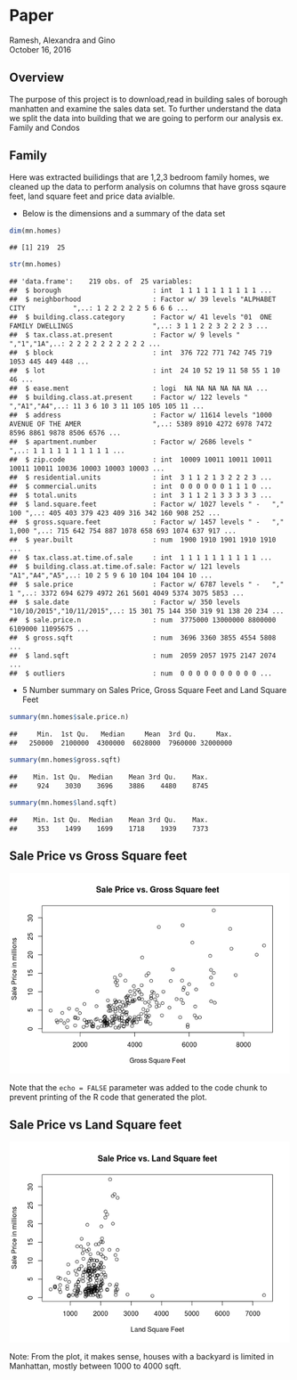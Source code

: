 # Paper
Ramesh, Alexandra and Gino  
October 16, 2016  





## Overview

The purpose of this project is to download,read in building sales of borough manhatten and examine the sales data set. To further understand the data we split the data into building that we are going to perform our analysis ex. Family and Condos   

## Family   

Here was extracted builidings that are 1,2,3 bedroom family homes, we cleaned up the data to perform analysis on columns that have gross sqaure feet, land square feet and price data avialble.

* Below is the dimensions and a summary of the data set


```r
dim(mn.homes)
```

```
## [1] 219  25
```

```r
str(mn.homes)
```

```
## 'data.frame':	219 obs. of  25 variables:
##  $ borough                       : int  1 1 1 1 1 1 1 1 1 1 ...
##  $ neighborhood                  : Factor w/ 39 levels "ALPHABET CITY            ",..: 1 2 2 2 2 2 5 6 6 6 ...
##  $ building.class.category       : Factor w/ 41 levels "01  ONE FAMILY DWELLINGS                    ",..: 3 1 1 2 2 3 2 2 2 3 ...
##  $ tax.class.at.present          : Factor w/ 9 levels "  ","1","1A",..: 2 2 2 2 2 2 2 2 2 2 ...
##  $ block                         : int  376 722 771 742 745 719 1053 445 449 448 ...
##  $ lot                           : int  24 10 52 19 11 58 55 1 10 46 ...
##  $ ease.ment                     : logi  NA NA NA NA NA NA ...
##  $ building.class.at.present     : Factor w/ 122 levels "  ","A1","A4",..: 11 3 6 10 3 11 105 105 105 11 ...
##  $ address                       : Factor w/ 11614 levels "1000 AVENUE OF THE AMER                  ",..: 5389 8910 4272 6978 7472 8596 8861 9878 8506 6576 ...
##  $ apartment.number              : Factor w/ 2686 levels "            ",..: 1 1 1 1 1 1 1 1 1 1 ...
##  $ zip.code                      : int  10009 10011 10011 10011 10011 10011 10036 10003 10003 10003 ...
##  $ residential.units             : int  3 1 1 2 1 3 2 2 2 3 ...
##  $ commercial.units              : int  0 0 0 0 0 0 1 1 1 0 ...
##  $ total.units                   : int  3 1 1 2 1 3 3 3 3 3 ...
##  $ land.square.feet              : Factor w/ 1027 levels " -   "," 100 ",..: 405 403 379 423 409 316 342 160 908 252 ...
##  $ gross.square.feet             : Factor w/ 1457 levels " -   "," 1,000 ",..: 715 642 754 887 1078 658 693 1074 637 917 ...
##  $ year.built                    : num  1900 1910 1901 1910 1910 ...
##  $ tax.class.at.time.of.sale     : int  1 1 1 1 1 1 1 1 1 1 ...
##  $ building.class.at.time.of.sale: Factor w/ 121 levels "A1","A4","A5",..: 10 2 5 9 6 10 104 104 104 10 ...
##  $ sale.price                    : Factor w/ 6787 levels " -   "," 1 ",..: 3372 694 6279 4972 261 5601 4049 5374 3075 5853 ...
##  $ sale.date                     : Factor w/ 350 levels "10/10/2015","10/11/2015",..: 15 301 75 144 350 319 91 138 20 234 ...
##  $ sale.price.n                  : num  3775000 13000000 8800000 6109000 11095675 ...
##  $ gross.sqft                    : num  3696 3360 3855 4554 5808 ...
##  $ land.sqft                     : num  2059 2057 1975 2147 2074 ...
##  $ outliers                      : num  0 0 0 0 0 0 0 0 0 0 ...
```

* 5 Number summary on Sales Price, Gross Square Feet and Land Square Feet

```r
summary(mn.homes$sale.price.n)
```

```
##     Min.  1st Qu.   Median     Mean  3rd Qu.     Max. 
##   250000  2100000  4300000  6028000  7960000 32000000
```

```r
summary(mn.homes$gross.sqft)
```

```
##    Min. 1st Qu.  Median    Mean 3rd Qu.    Max. 
##     924    3030    3696    3886    4480    8745
```

```r
summary(mn.homes$land.sqft)
```

```
##    Min. 1st Qu.  Median    Mean 3rd Qu.    Max. 
##     353    1499    1699    1718    1939    7373
```

## Sale Price vs Gross Square feet 


![](Paper_files/figure-html/salesvsgross-1.png)<!-- -->

Note that the `echo = FALSE` parameter was added to the code chunk to prevent printing of the R code that generated the plot.


## Sale Price vs Land Square feet 


![](Paper_files/figure-html/salesvsland-1.png)<!-- -->

Note: From the plot, it makes sense, houses with a backyard is limited in Manhattan, mostly between 1000 to 4000 sqft.
